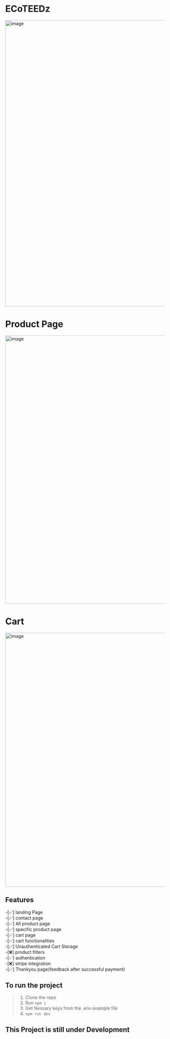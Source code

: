 # ECoTEEDz
<img width="904" alt="image" src="https://github.com/user-attachments/assets/043308c2-5127-4d7a-8b2f-dca1035d63d1">

# Product Page
<img width="847" alt="image" src="https://github.com/user-attachments/assets/c02c052e-93b8-48db-8a8e-0a0553648adc">

# Cart
<img width="802" alt="image" src="https://github.com/user-attachments/assets/cffe842e-5c04-4828-80d3-e5b55f626d73">

## Features
-[✅] landing Page <br>
-[✅] contact page <br>
-[✅] All product page <br>
-[✅] specific product page <br>
-[✅] cart page <br>
-[✅] cart functionalities <br>
-[✅] Unauthenticated Cart Storage <br>
-[❌] product filters<br>
-[✅] authentication <br>
-[❌] stripe integration <br>
-[✅] Thankyou page(feedback after successful payment) <br>

## To run the project
> 1. Clone the repo <br>
> 2. Run `npm i` <br>
> 3. Get Nessary keys from the .env.example file <br>
> 4. `npm run dev` <br>

## This Project is still under **Development**

